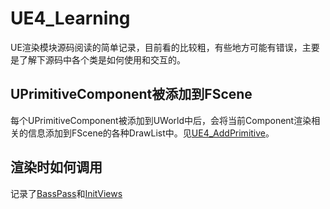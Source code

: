 # UE4_Learning
UE渲染模块源码阅读的简单记录，目前看的比较粗，有些地方可能有错误，主要是了解下源码中各个类是如何使用和交互的。

## UPrimitiveComponent被添加到FScene

每个UPrimitiveComponent被添加到UWorld中后，会将当前Component渲染相关的信息添加到FScene的各种DrawList中。见[UE4_AddPrimitive](UE4_AddPrimitive.md)。

## 渲染时如何调用

记录了[BassPass](UE4_BassPass.md)和[InitViews](UE4_Render.md)